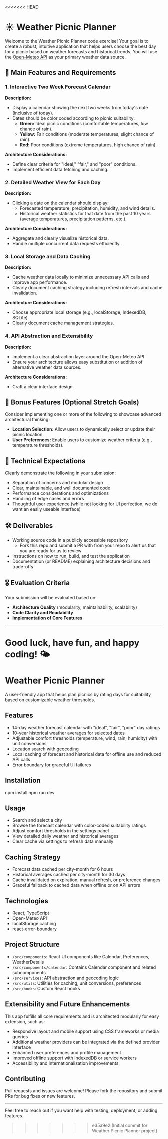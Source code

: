 <<<<<<< HEAD
# ☀️ Weather Picnic Planner

Welcome to the Weather Picnic Planner code exercise! Your goal is to create a robust, intuitive application that helps users choose the best day for a picnic based on weather forecasts and historical trends. You will use the [Open-Meteo API](https://open-meteo.com/) as your primary weather data source.

## 🎯 Main Features and Requirements

### 1. Interactive Two Week Forecast Calendar

**Description:**

- Display a calendar showing the next two weeks from today's date (inclusive of today).
- Dates should be color coded according to picnic suitability:
  - **Green:** Ideal picnic conditions (comfortable temperatures, low chance of rain).
  - **Yellow:** Fair conditions (moderate temperatures, slight chance of rain).
  - **Red:** Poor conditions (extreme temperatures, high chance of rain).

**Architecture Considerations:**

- Define clear criteria for "ideal," "fair," and "poor" conditions.
- Implement efficient data fetching and caching.

### 2. Detailed Weather View for Each Day

**Description:**

- Clicking a date on the calendar should display:
  - Forecasted temperature, precipitation, humidity, and wind details.
  - Historical weather statistics for that date from the past 10 years (average temperatures, precipitation patterns, etc.).

**Architecture Considerations:**

- Aggregate and clearly visualize historical data.
- Handle multiple concurrent data requests efficiently.

### 3. Local Storage and Data Caching

**Description:**

- Cache weather data locally to minimize unnecessary API calls and improve app performance.
- Clearly document caching strategy including refresh intervals and cache invalidation.

**Architecture Considerations:**

- Choose appropriate local storage (e.g., localStorage, IndexedDB, SQLite).
- Clearly document cache management strategies.

### 4. API Abstraction and Extensibility

**Description:**

- Implement a clear abstraction layer around the Open-Meteo API.
- Ensure your architecture allows easy substitution or addition of alternative weather data sources.

**Architecture Considerations:**

- Craft a clear interface design.

## 📌 Bonus Features (Optional Stretch Goals)

Consider implementing one or more of the following to showcase advanced architectural thinking:

- **Location Selection:** Allow users to dynamically select or update their picnic location.
- **User Preferences:** Enable users to customize weather criteria (e.g., temperature thresholds).

## 🔨 Technical Expectations

Clearly demonstrate the following in your submission:

- Separation of concerns and modular design
- Clear, maintainable, and well documented code
- Performance considerations and optimizations
- Handling of edge cases and errors
- Thoughtful user experience (while not looking for UI perfection, we do want an easily useable interface)

## 🛠 Deliverables

- Working source code in a publicly accessible repository
  - Fork this repo and submit a PR with from your repo to alert us that you are ready for us to review
- Instructions on how to run, build, and test the application
- Documentation (or README) explaining architecture decisions and trade-offs

## 🎖 Evaluation Criteria

Your submission will be evaluated based on:

- **Architecture Quality** (modularity, maintainability, scalability)
- **Code Clarity and Readability**
- **Implementation of Core Features**

---

Good luck, have fun, and happy coding! 🌤
=======
# Weather Picnic Planner

A user-friendly app that helps plan picnics by rating days for suitability based on customizable weather thresholds.

## Features
- 14-day weather forecast calendar with "ideal", "fair", "poor" day ratings
- 10-year historical weather averages for selected dates
- Adjustable comfort thresholds (temperature, wind, rain, humidity) with unit conversions
- Location search with geocoding
- Local caching of forecast and historical data for offline use and reduced API calls
- Error boundary for graceful UI failures

## Installation

npm install
npm run dev


## Usage
- Search and select a city
- Browse the forecast calendar with color-coded suitability ratings
- Adjust comfort thresholds in the settings panel
- View detailed daily weather and historical averages
- Clear cache via settings to refresh data manually

## Caching Strategy
- Forecast data cached per city-month for 6 hours
- Historical averages cached per city-month for 30 days
- Cache invalidated on expiration, manual refresh, or preference changes
- Graceful fallback to cached data when offline or on API errors

## Technologies
- React, TypeScript
- Open-Meteo API
- localStorage caching
- react-error-boundary

## Project Structure
- `/src/components`: React UI components like Calendar, Preferences, WeatherDetails
- `/src/components/calendar`: Contains Calendar component and related subcomponents
- `/src/services`: API abstraction and geocoding logic
- `/src/utils`: Utilities for caching, unit conversions, preferences
- `/src/hooks`: Custom React hooks

## Extensibility and Future Enhancements

This app fulfills all core requirements and is architected modularly for easy extension, such as:
- Responsive layout and mobile support using CSS frameworks or media queries
- Additional weather providers can be integrated via the defined provider interface
- Enhanced user preferences and profile management
- Improved offline support with IndexedDB or service workers
- Accessibility and internationalization improvements

## Contributing

Pull requests and issues are welcome! Please fork the repository and submit PRs for bug fixes or new features.

---

Feel free to reach out if you want help with testing, deployment, or adding features.
>>>>>>> e35a9e2 (Initial commit for Weather Picnic Planner project)
